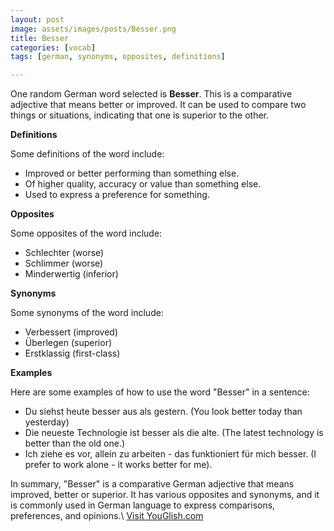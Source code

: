 ```yaml
---
layout: post
image: assets/images/posts/Besser.png
title: Besser
categories: [vocab]
tags: [german, synonyms, opposites, definitions]

---
```


One random German word selected is **Besser**. This is a comparative adjective that means better or improved. It can be used to compare two things or situations, indicating that one is superior to the other.

**Definitions**

Some definitions of the word include: 

- Improved or better performing than something else.
- Of higher quality, accuracy or value than something else.
- Used to express a preference for something.

**Opposites**

Some opposites of the word include:

- Schlechter (worse)
- Schlimmer (worse)
- Minderwertig (inferior)

**Synonyms**

Some synonyms of the word include:

- Verbessert (improved)
- Überlegen (superior)
- Erstklassig (first-class)

**Examples**

Here are some examples of how to use the word "Besser" in a sentence:

- Du siehst heute besser aus als gestern. (You look better today than yesterday)
- Die neueste Technologie ist besser als die alte. (The latest technology is better than the old one.)
- Ich ziehe es vor, allein zu arbeiten - das funktioniert für mich besser. (I prefer to work alone - it works better for me).

In summary, "Besser" is a comparative German adjective that means improved, better or superior. It has various opposites and synonyms, and it is commonly used in German language to express comparisons, preferences, and opinions.\ <a id="yg-widget-0" class="youglish-widget" data-query="Besser" data-lang="german" data-components="8412" data-auto-start="0" data-bkg-color="theme_light" data-title="How%20to%20pronounce%20Besser%20in%20German"  rel="nofollow" href="https://youglish.com">Visit YouGlish.com</a><script async src="https://youglish.com/public/emb/widget.js" charset="utf-8"></script>